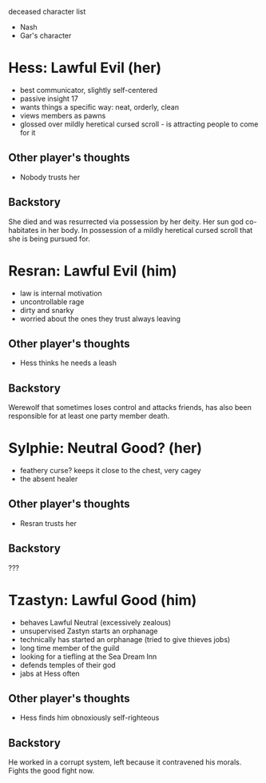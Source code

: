deceased character list
- Nash
- Gar's character


# Hess: Lawful Evil (her)
- best communicator, slightly self-centered
- passive insight 17
- wants things a specific way: neat, orderly, clean
- views members as pawns
- glossed over mildly heretical cursed scroll - is attracting people to come for it

## Other player's thoughts
- Nobody trusts her

## Backstory

She died and was resurrected via possession by her deity. Her sun god co-habitates in her body. In possession of a mildly heretical cursed scroll that she is being pursued for.

# Resran: Lawful Evil (him)
- law is internal motivation
- uncontrollable rage
- dirty and snarky
- worried about the ones they trust always leaving

## Other player's thoughts
- Hess thinks he needs a leash

## Backstory
Werewolf that sometimes loses control and attacks friends, has also been responsible for at least one party member death.

# Sylphie: Neutral Good? (her)
- feathery curse? keeps it close to the chest, very cagey
- the absent healer

## Other player's thoughts
- Resran trusts her

## Backstory
???


# Tzastyn: Lawful Good (him)
- behaves Lawful Neutral (excessively zealous)
- unsupervised Zastyn starts an orphanage
- technically has started an orphanage (tried to give thieves jobs)
- long time member of the guild
- looking for a tiefling at the Sea Dream Inn
- defends temples of their god
- jabs at Hess often

## Other player's thoughts
- Hess finds him obnoxiously self-righteous

## Backstory
He worked in a corrupt system, left because it contravened his morals. Fights the good fight now.
